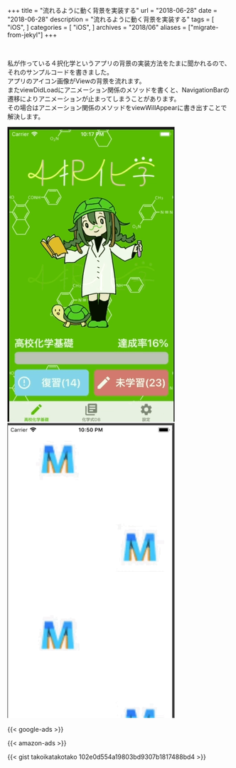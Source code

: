 +++
title = "流れるように動く背景を実装する"
url = "2018-06-28"
date = "2018-06-28"
description = "流れるように動く背景を実装する"
tags = [
    "iOS",
]
categories = [
    "iOS",
]
archives = "2018/06"
aliases = ["migrate-from-jekyl"]
+++

<br>

私が作っている４択化学というアプリの背景の実装方法をたまに聞かれるので、それのサンプルコードを書きました。  
アプリのアイコン画像がViewの背景を流れます。  
またviewDidLoadにアニメーション関係のメソッドを書くと、NavigationBarの遷移によりアニメーションが止まってしまうことがあります。  
その場合はアニメーション関係のメソッドをviewWillAppearに書き出すことで解決します。  


![alt](1.gif)
![alt](2.gif)

<!-- Google Ads -->
{{< google-ads >}}

<!-- Amazon Ads -->
{{< amazon-ads >}}

{{< gist takoikatakotako 102e0d554a19803bd9307b1817488bd4 >}}
